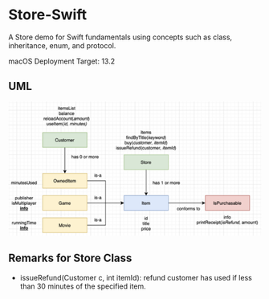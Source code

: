 # Store-Swift
 A Store demo for Swift fundamentals using concepts such as class, inheritance, enum, and protocol.

macOS Deployment Target: 13.2

## UML
![UML diagram](/uml.png?raw=true)

## Remarks for Store Class
- issueRefund(Customer c, int itemId): refund customer has used if less than 30 minutes of the specified item.
